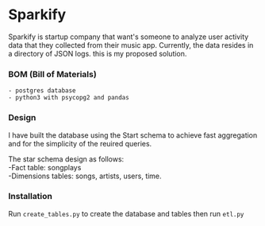 # Sparkify
Sparkify is startup company that want's someone to analyze user activity data that they collected from their music app. Currently, the data resides in a directory of JSON logs.
this is my proposed solution.

### BOM (Bill of Materials)
    - postgres database
    - python3 with psycopg2 and pandas

### Design
I have built the database using the Start schema to achieve fast aggregation and for the simplicity of the reuired queries.

The star schema design as follows:  
    -Fact table: songplays  
    -Dimensions tables: songs, artists, users, time.

### Installation
Run `create_tables.py` to create the database and tables then run `etl.py`
